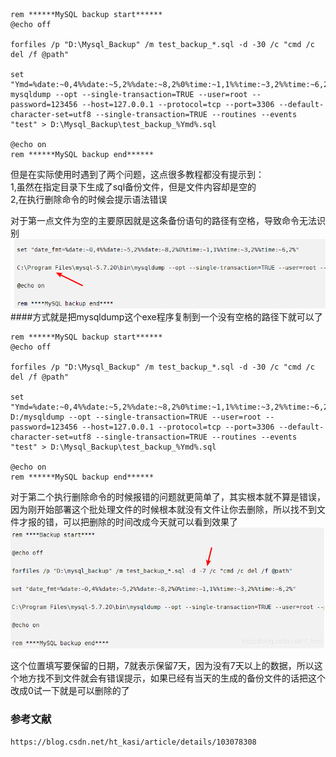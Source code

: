     rem ******MySQL backup start******
    @echo off
    
    forfiles /p "D:\Mysql_Backup" /m test_backup_*.sql -d -30 /c "cmd /c del /f @path"
    
    set "Ymd=%date:~0,4%%date:~5,2%%date:~8,2%0%time:~1,1%%time:~3,2%%time:~6,2%"
    mysqldump --opt --single-transaction=TRUE --user=root --password=123456 --host=127.0.0.1 --protocol=tcp --port=3306 --default-character-set=utf8 --single-transaction=TRUE --routines --events "test" > D:\Mysql_Backup\test_backup_%Ymd%.sql
    
    @echo on
    rem ******MySQL backup end******
    
  但是在实际使用时遇到了两个问题，这点很多教程都没有提示到：    
    1,虽然在指定目录下生成了sql备份文件，但是文件内容却是空的  
    2,在执行删除命令的时候会提示语法错误
  
  对于第一点文件为空的主要原因就是这条备份语句的路径有空格，导致命令无法识别
![alt 属性文本](../images/mysql1.png)
####方式就是把mysqldump这个exe程序复制到一个没有空格的路径下就可以了
   

    rem ******MySQL backup start******
    @echo off
    
    forfiles /p "D:\Mysql_Backup" /m test_backup_*.sql -d -30 /c "cmd /c del /f @path"
    
    set "Ymd=%date:~0,4%%date:~5,2%%date:~8,2%0%time:~1,1%%time:~3,2%%time:~6,2%"
    D:/mysqldump --opt --single-transaction=TRUE --user=root --password=123456 --host=127.0.0.1 --protocol=tcp --port=3306 --default-character-set=utf8 --single-transaction=TRUE --routines --events "test" > D:\Mysql_Backup\test_backup_%Ymd%.sql
    
    @echo on
    rem ******MySQL backup end******
    
 对于第二个执行删除命令的时候报错的问题就更简单了，其实根本就不算是错误，因为刚开始部署这个批处理文件的时候根本就没有文件让你去删除，所以找不到文件才报的错，可以把删除的时间改成今天就可以看到效果了
 ![alt 属性文本](../images/mysql2.png)   
 
 这个位置填写要保留的日期，7就表示保留7天，因为没有7天以上的数据，所以这个地方找不到文件就会有错误提示，如果已经有当天的生成的备份文件的话把这个改成0试一下就是可以删除的了

### 参考文献
    https://blog.csdn.net/ht_kasi/article/details/103078308